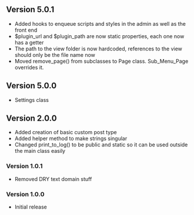 ## Version 5.0.1
* Added hooks to enqueue scripts and styles in the admin as well as the front end
* $plugin_url and $plugin_path are now static properties, each one now has a getter
* The path to the view folder is now hardcoded, references to the view should only be the file name now
* Moved remove_page() from subclasses to Page class. Sub_Menu_Page overrides it.

## Version 5.0.0
* Settings class

## Version 2.0.0
* Added creation of basic custom post type
* Added helper method to make strings singular
* Changed print_to_log() to be public and static so it can be used outside the main class easily

### Version 1.0.1
* Removed DRY text domain stuff

### Version 1.0.0
* Initial release